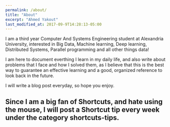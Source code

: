 ```yaml
---
permalink: /about/
title: "About"
excerpt: "Ahmed Yakout"
last_modified_at: 2017-09-9T14:28:13-05:00
---
```


I am a third year Computer And Systems Engineering student at Alexandria University, interested in Big Data, Machine learning, Deep learning, Distributed Systems, Parallel programming and all other things data!

I am here to document everthing I learn in my daily life, and also write about problems that I face and how I solved them, as I believe that this is the best way to guarantee an effective learning and a good, organized reference to look back in the future.

I will write a blog post everyday, so hope you enjoy.

Since I am a big fan of Shortcuts, and hate using the mouse, I will post a Shortcut tip every week under the category **shortcuts-tips**.
---
